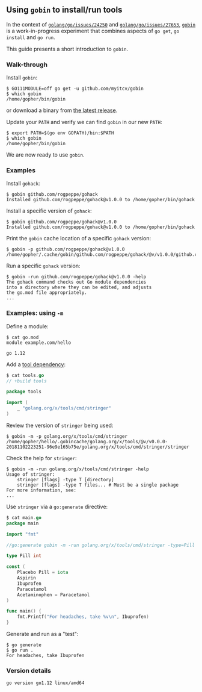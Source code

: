 <!-- __JSON: gobin -m -run myitcv.io/cmd/egrunner script.sh # LONG ONLINE

## Using `gobin` to install/run tools

In the context of [`golang/go/issues/24250`](https://github.com/golang/go/issues/24250) and
[`golang/go/issues/27653`](https://github.com/golang/go/issues/27653), [`gobin`](https://github.com/myitcv/gobin) is a
work-in-progress experiment that combines aspects of `go get`, `go install` and `go run`.

This guide presents a short introduction to `gobin`.

### Walk-through

Install `gobin`:

```
{{PrintBlock "get" -}}
```

or download a binary from [the latest release](https://github.com/myitcv/gobin/releases).

Update your `PATH` and verify we can find `gobin` in our new `PATH`:

```
{{PrintBlock "fix path" -}}
```

We are now ready to use `gobin`.

### Examples

Install `gohack`:

```
{{PrintBlock "gohack" -}}
```

Install a specific version of `gohack`:

```
{{PrintBlock "gohack v1.0.0" -}}
```

Print the `gobin` cache location of a specific `gohack` version:

```
{{PrintBlock "gohack print" -}}
```

Run a specific `gohack` version:

```
{{PrintBlock "gohack run" | lineEllipsis 4 -}}
```

### Examples: using `-m`

Define a module:

```
{{PrintBlockOut "module" -}}
```

Add a [tool dependency](https://github.com/go-modules-by-example/index/blob/master/010_tools/README.md):

```go
{{PrintBlockOut "tools" -}}
```

Review the version of `stringer` being used:

```
{{PrintBlock "tools version" -}}
```

Check the help for `stringer`:

```
{{PrintBlock "stringer help" | lineEllipsis 5 -}}
```

Use `stringer` via a `go:generate` directive:

```go
{{PrintBlockOut "use in go generate" -}}
```

Generate and run as a "test":

```
{{PrintBlock "go generate and run" -}}
```

### Version details

```
{{PrintBlockOut "version details" -}}
```

-->

## Using `gobin` to install/run tools

In the context of [`golang/go/issues/24250`](https://github.com/golang/go/issues/24250) and
[`golang/go/issues/27653`](https://github.com/golang/go/issues/27653), [`gobin`](https://github.com/myitcv/gobin) is a
work-in-progress experiment that combines aspects of `go get`, `go install` and `go run`.

This guide presents a short introduction to `gobin`.

### Walk-through

Install `gobin`:

```
$ GO111MODULE=off go get -u github.com/myitcv/gobin
$ which gobin
/home/gopher/bin/gobin
```

or download a binary from [the latest release](https://github.com/myitcv/gobin/releases).

Update your `PATH` and verify we can find `gobin` in our new `PATH`:

```
$ export PATH=$(go env GOPATH)/bin:$PATH
$ which gobin
/home/gopher/bin/gobin
```

We are now ready to use `gobin`.

### Examples

Install `gohack`:

```
$ gobin github.com/rogpeppe/gohack
Installed github.com/rogpeppe/gohack@v1.0.0 to /home/gopher/bin/gohack
```

Install a specific version of `gohack`:

```
$ gobin github.com/rogpeppe/gohack@v1.0.0
Installed github.com/rogpeppe/gohack@v1.0.0 to /home/gopher/bin/gohack
```

Print the `gobin` cache location of a specific `gohack` version:

```
$ gobin -p github.com/rogpeppe/gohack@v1.0.0
/home/gopher/.cache/gobin/github.com/rogpeppe/gohack/@v/v1.0.0/github.com/rogpeppe/gohack/gohack
```

Run a specific `gohack` version:

```
$ gobin -run github.com/rogpeppe/gohack@v1.0.0 -help
The gohack command checks out Go module dependencies
into a directory where they can be edited, and adjusts
the go.mod file appropriately.
...
```

### Examples: using `-m`

Define a module:

```
$ cat go.mod
module example.com/hello

go 1.12
```

Add a [tool dependency](https://github.com/go-modules-by-example/index/blob/master/010_tools/README.md):

```go
$ cat tools.go
// +build tools

package tools

import (
	_ "golang.org/x/tools/cmd/stringer"
)
```

Review the version of `stringer` being used:

```
$ gobin -m -p golang.org/x/tools/cmd/stringer
/home/gopher/hello/.gobincache/golang.org/x/tools/@v/v0.0.0-20181102223251-96e9e165b75e/golang.org/x/tools/cmd/stringer/stringer
```

Check the help for `stringer`:

```
$ gobin -m -run golang.org/x/tools/cmd/stringer -help
Usage of stringer:
	stringer [flags] -type T [directory]
	stringer [flags] -type T files... # Must be a single package
For more information, see:
...
```

Use `stringer` via a `go:generate` directive:

```go
$ cat main.go
package main

import "fmt"

//go:generate gobin -m -run golang.org/x/tools/cmd/stringer -type=Pill

type Pill int

const (
	Placebo Pill = iota
	Aspirin
	Ibuprofen
	Paracetamol
	Acetaminophen = Paracetamol
)

func main() {
	fmt.Printf("For headaches, take %v\n", Ibuprofen)
}
```

Generate and run as a "test":

```
$ go generate
$ go run .
For headaches, take Ibuprofen
```

### Version details

```
go version go1.12 linux/amd64
```

<!-- END -->
